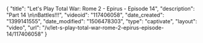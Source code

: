 {
    "title": "Let's Play Total War: Rome 2 - Epirus - Episode 14",
    "description": "Part 14 \n\nBattles!!!",
    "videoid": "117406058",
    "date_created": "1399141555",
    "date_modified": "1506478303",
    "type": "captivate",
    "layout": "video",
    "url": "\/v\/let-s-play-total-war-rome-2-epirus-episode-14\/117406058"
}